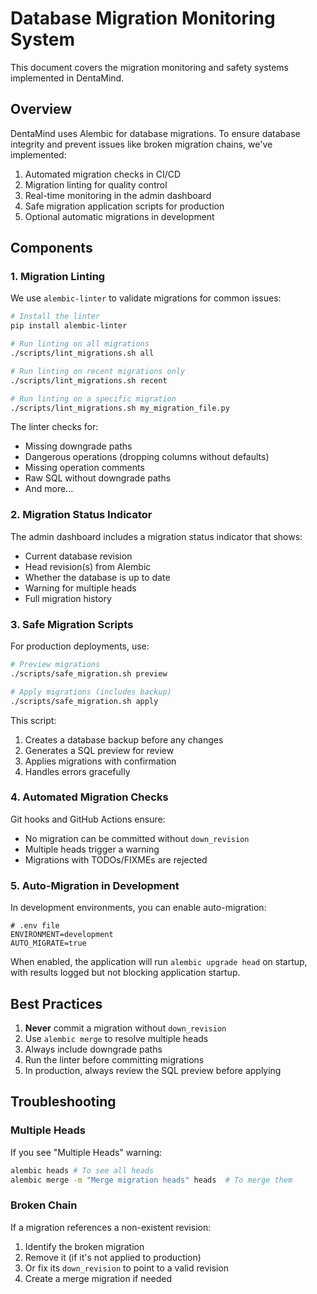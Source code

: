 # Database Migration Monitoring System

This document covers the migration monitoring and safety systems implemented in DentaMind.

## Overview

DentaMind uses Alembic for database migrations. To ensure database integrity and prevent issues like broken migration chains, we've implemented:

1. Automated migration checks in CI/CD
2. Migration linting for quality control
3. Real-time monitoring in the admin dashboard
4. Safe migration application scripts for production
5. Optional automatic migrations in development

## Components

### 1. Migration Linting

We use `alembic-linter` to validate migrations for common issues:

```bash
# Install the linter
pip install alembic-linter

# Run linting on all migrations
./scripts/lint_migrations.sh all

# Run linting on recent migrations only
./scripts/lint_migrations.sh recent

# Run linting on a specific migration
./scripts/lint_migrations.sh my_migration_file.py
```

The linter checks for:
- Missing downgrade paths
- Dangerous operations (dropping columns without defaults)
- Missing operation comments
- Raw SQL without downgrade paths
- And more...

### 2. Migration Status Indicator

The admin dashboard includes a migration status indicator that shows:
- Current database revision
- Head revision(s) from Alembic
- Whether the database is up to date
- Warning for multiple heads
- Full migration history

### 3. Safe Migration Scripts

For production deployments, use:

```bash
# Preview migrations
./scripts/safe_migration.sh preview

# Apply migrations (includes backup)
./scripts/safe_migration.sh apply
```

This script:
1. Creates a database backup before any changes
2. Generates a SQL preview for review
3. Applies migrations with confirmation
4. Handles errors gracefully

### 4. Automated Migration Checks

Git hooks and GitHub Actions ensure:
- No migration can be committed without `down_revision`
- Multiple heads trigger a warning
- Migrations with TODOs/FIXMEs are rejected

### 5. Auto-Migration in Development

In development environments, you can enable auto-migration:

```
# .env file
ENVIRONMENT=development
AUTO_MIGRATE=true
```

When enabled, the application will run `alembic upgrade head` on startup, with results logged but not blocking application startup.

## Best Practices

1. **Never** commit a migration without `down_revision`
2. Use `alembic merge` to resolve multiple heads
3. Always include downgrade paths
4. Run the linter before committing migrations
5. In production, always review the SQL preview before applying

## Troubleshooting

### Multiple Heads

If you see "Multiple Heads" warning:

```bash
alembic heads # To see all heads
alembic merge -m "Merge migration heads" heads  # To merge them
```

### Broken Chain

If a migration references a non-existent revision:

1. Identify the broken migration
2. Remove it (if it's not applied to production)
3. Or fix its `down_revision` to point to a valid revision
4. Create a merge migration if needed 